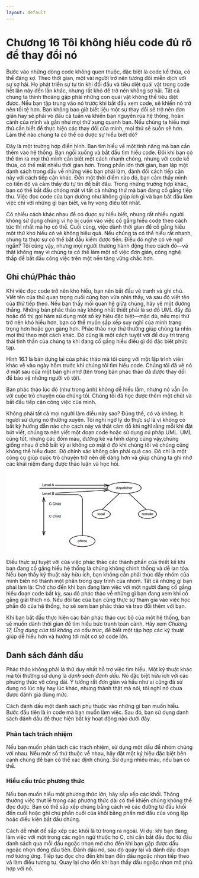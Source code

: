 ```yaml
---
layout: default
---
```


# Chương 16 Tôi không hiểu code đủ rõ để thay đổi nó

Bước vào những dòng code không quen thuộc, đặc biệt là code kế thừa, có thể đáng sợ. Theo thời gian, một vài người trở nên tương đối miễn dịch với sự sợ hãi. Họ phát triển sự tự tin khi đối đầu và tiêu diệt quái vật trong code hết lần này đến lần khác, nhưng rất khó để trở nên không sợ hãi. Tất cả chúng ta thỉnh thoảng gặp phải những con quái vật không thể tiêu diệt được. Nếu bạn tập trung vào nó trước khi bắt đầu xem code, sẽ khiến nó trở nên tồi tệ hơn. Bạn không bao giờ biết liệu một sự thay đổi sẽ trở nên đơn giản hay sẽ phải vò đầu cả tuần và khiến bạn nguyền rủa hệ thống, hoàn cảnh của mình và gần như mọi thứ xung quanh bạn. Nếu chúng ta hiểu mọi thứ cần biết để thực hiện các thay đổi của mình, mọi thứ sẽ suôn sẻ hơn. Làm thế nào chúng ta có thể có được sự hiểu biết đó?

Đây là một trường hợp điển hình. Bạn tìm hiểu về một tính năng mà bạn cần thêm vào hệ thống. Bạn ngồi xuống và bắt đầu tìm hiểu code. Đôi khi bạn có thể tìm ra mọi thứ mình cần biết một cách nhanh chóng, nhưng với code kế thừa, có thể mất nhiều thời gian hơn. Trong phần lớn thời gian, bạn lập một danh sách trong đầu về những việc bạn phải làm, đánh đổi cách tiếp cận này với cách tiếp cận khác. Đến một thời điểm nào đó, bạn cảm thấy mình có tiến độ và cảm thấy đủ tự tin để bắt đầu. Trong những trường hợp khác, bạn có thể bắt đầu chóng mặt vì tất cả những thứ mà bạn đang cố gắng tiếp thu. Việc đọc code của bạn dường như không giúp ích gì và bạn bắt đầu làm việc chỉ với những gì bạn biết, và hy vọng điều tốt nhất.

Có nhiều cách khác nhau để có được sự hiểu biết, nhưng rất nhiều người không sử dụng chúng vì họ bị cuốn vào việc cố gắng hiểu code theo cách tức thì nhất mà họ có thể. Cuối cùng, việc dành thời gian để cố gắng hiểu một thứ khó hiểu có vẻ không hiệu quả. Nếu chúng ta có thể hiểu rất nhanh, chúng ta thực sự có thể bắt đầu kiếm được tiền. Điều đó nghe có vẻ ngớ ngẩn? Tôi cũng vậy, nhưng mọi người thường hành động theo cách đó—và thật không may vì chúng ta có thể làm một số việc đơn giản, công nghệ thấp để bắt đầu công việc trên một nền tảng vững chắc hơn.

## Ghi chú/Phác thảo

Khi việc đọc code trở nên khó hiểu, bạn nên bắt đầu vẽ tranh và ghi chú. Viết tên của thứ quan trọng cuối cùng bạn vừa nhìn thấy, và sau đó viết tên của thứ tiếp theo. Nếu bạn thấy mối quan hệ giữa chúng, hãy vẽ một đường thẳng. Những bản phác thảo này không nhất thiết phải là sơ đồ UML đầy đủ hoặc đồ thị gọi hàm sử dụng một số ký hiệu đặc biệt—mặc dù, nếu mọi thứ trở nên khó hiểu hơn, bạn có thể muốn sắp xếp suy nghĩ của mình trang trọng hơn hoặc gọn gàng hơn. Phác thảo mọi thứ thường giúp chúng ta nhìn mọi thứ theo một cách khác. Đó cũng là một cách tuyệt vời để duy trì trạng thái tinh thần của chúng ta khi đang cố gắng hiểu điều gì đó đặc biệt phức tạp.

Hình 16.1 là bản dựng lại của phác thảo mà tôi cùng với một lập trình viên khác vẽ vào ngày hôm trước khi chúng tôi tìm hiểu code. Chúng tôi đã vẽ nó ở mặt sau của một bản ghi nhớ (tên trong bản phác thảo đã được thay đổi để bảo vệ những người vô tội).

Bản phác thảo lúc đó (như trong ảnh) không dễ hiểu lắm, nhưng nó vẫn ổn với cuộc trò chuyện của chúng tôi. Chúng tôi đã học được thêm một chút và bắt đầu tiếp cận công việc của mình.

Không phải tất cả mọi người làm điều này sao? Đúng thế, có và không. Ít người sử dụng nó thường xuyên. Tôi nghi ngờ lý do thực sự là vì không có bất kỳ hướng dẫn nào cho cách này và thật cám dỗ khi nghĩ rằng mỗi khi đặt bút viết, chúng ta nên viết một đoạn code hoặc sử dụng cú pháp UML. UML cũng tốt, nhưng các đốm màu, đường kẻ và hình dạng cũng vậy,chúng giống nhau ở chỗ bất kỳ ai không có mặt ở đó khi chúng tôi vẽ chúng cũng không thể hiểu được. Độ chính xác không cần phải quá cao. Đó chỉ là một công cụ giúp cuộc trò chuyện trở nên dễ dàng hơn và giúp chúng ta ghi nhớ các khái niệm đang được thảo luận và học hỏi.

![16.1](images/16-1.png)

Điều thực sự tuyệt vời của việc phác thảo các thành phần của thiết kế khi bạn đang cố gắng hiểu hệ thống là chúng không chính thống và dễ lan tỏa. Nếu bạn thấy kỹ thuật này hữu ích, bạn không cần phải thúc đẩy nhóm của mình biến nó thành một phần trong quy trình của nhóm. Tất cả những gì bạn phải làm là: Chờ cho đến khi bạn đang làm việc với một người đang cố gắng hiểu đoạn code bất kỳ, sau đó phác thảo về những gì bạn đang xem khi cố gắng giải thích nó. Nếu đối tác của bạn cũng thực sự tham gia vào việc học phần đó của hệ thống, họ sẽ xem bản phác thảo và trao đổi thêm với bạn.

Khi bạn bắt đầu thực hiện các bản phác thảo cục bộ của một hệ thống, bạn sẽ muốn dành thời gian để tìm hiểu bức tranh toàn cảnh. Hãy xem _Chương 17, Ứng dụng của tôi không có cấu trúc_, để biết một tập hợp các kỹ thuật giúp dễ hiểu hơn và hướng tới một cơ sở code lớn.

## Danh sách đánh dấu

Phác thảo không phải là thứ duy nhất hỗ trợ việc tìm hiểu. Một kỹ thuật khác mà tôi thường sử dụng là _danh sách đánh dấu_. Nó đặc biệt hữu ích với các phương thức vô cùng dài. Ý tưởng rất đơn giản và hầu như ai cũng đã sử dụng nó lúc này hay lúc khác, nhưng thành thật mà nói, tôi nghĩ nó chưa được đánh giá đúng mức.

Cách đánh dấu một danh sách phụ thuộc vào những gì bạn muốn hiểu. Bước đầu tiên là in code mà bạn muốn làm việc. Sau đó, bạn sử dụng danh sách đánh dấu để thực hiện bất kỳ hoạt động nào dưới đây.

### Phân tách trách nhiệm

Nếu bạn muốn phân tách các trách nhiệm, sử dụng một dấu để nhóm chúng với nhau. Nếu một số thứ thuộc về nhau, hãy đặt một ký hiệu đặc biệt bên cạnh chúng để bạn có thể xác định chúng. Sử dụng nhiều màu, nếu bạn có thể.

### Hiểu cấu trúc phương thức

Nếu bạn muốn hiểu một phương thức lớn, hãy sắp xếp các khối. Thông thường việc thụt lề trong các phương thức dài có thể khiến chúng không thể đọc được. Bạn có thể sắp xếp chúng bằng cách vẽ các đường từ đầu khối đến cuối hoặc ghi chú phần cuối của khối bằng phần mở đầu của vòng lặp hoặc điều kiện bắt đầu chúng.

Cách dễ nhất để sắp xếp các khối là từ trong ra ngoài. Ví dụ: khi bạn đang làm việc với một trong các ngôn ngữ thuộc họ C, chỉ cần bắt đầu đọc từ đầu danh sách qua mỗi dấu ngoặc nhọn mở cho đến khi bạn gặp được dấu ngoặc nhọn đóng đầu tiên. Đánh dấu nó, sau đó quay lại và đánh dấu đoạn mở tương ứng. Tiếp tục đọc cho đến khi bạn đến dấu ngoặc nhọn tiếp theo và làm điều tương tự. Quay lại cho đến khi bạn thấy dấu ngoặc nhọn mở phù hợp với nó.
